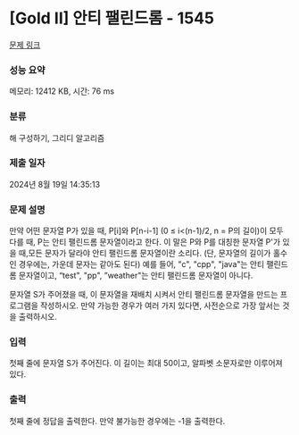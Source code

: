 # [Gold II] 안티 팰린드롬 - 1545 

[문제 링크](https://www.acmicpc.net/problem/1545) 

### 성능 요약

메모리: 12412 KB, 시간: 76 ms

### 분류

해 구성하기, 그리디 알고리즘

### 제출 일자

2024년 8월 19일 14:35:13

### 문제 설명

<p>만약 어떤 문자열 P가 있을 때, P[i]와 P[n-i-1] (0 ≤ i<(n-1)/2, n = P의 길이)이 모두 다를 때, P는 안티 팰린드롬 문자열이라고 한다. 이 말은 P와 P를 대칭한 문자열 P'가 있을 때,모든 문자가 달라야 안티 팰린드롬 문자열이란 소리다. (단, 문자열의 길이가 홀수인 경우에는, 가운데 문자는 같아도 된다) 예를 들어, "c", "cpp", "java"는 안티 팰린드롬 문자열이고, “test", "pp", ”weather"는 안티 팰린드롬 문자열이 아니다.</p>

<p>문자열 S가 주어졌을 때, 이 문자열을 재배치 시켜서 안티 팰린드롬 문자열을 만드는 프로그램을 작성하시오. 만약 가능한 경우가 여러 가지 있다면, 사전순으로 가장 앞서는 것을 출력하시오. </p>

### 입력 

 <p>첫째 줄에 문자열 S가 주어진다. 이 길이는 최대 50이고, 알파벳 소문자로만 이루어져 있다.</p>

### 출력 

 <p>첫째 줄에 정답을 출력한다. 만약 불가능한 경우에는 -1을 출력한다.</p>

